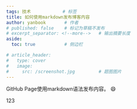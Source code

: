 ```yaml
---
tags: 技术            # 标签
title: 如何使用markdown发布博客内容
author: yanbook       # 作者
# published: false    # 标记为草稿不发布
# excerpt_separator: <!--more-->   # 输出摘要长度
aside:
  toc: true           # 侧边栏

# article_header:
#   type: cover
#   image:
#     src: /screenshot.jpg         # 题图图片
---
```


GitHub Page使用markdown语法发布内容。
:smile:

123
